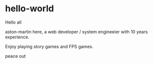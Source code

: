 # hello-world

Hello all

aston-martin here, a web developer / system engineeier with 10 years experience.

Enjoy playing story games and FPS games.

peace out

